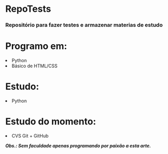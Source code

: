 # RepoTests
### Repositório para fazer testes e armazenar materias de estudo

# Programo em:
<li>Python</li>
<li>Básico de HTML/CSS</li>

# Estudo:
<li>Python</li>

# Estudo do momento:
<li>CVS Git + GitHub</li>

***Obs.: Sem faculdade apenas programando por paixão a esta arte.***
